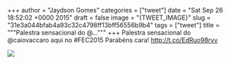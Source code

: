 
+++
author = "Jaydson Gomes"
categories = ["tweet"]
date = "Sat Sep 26 18:52:02 +0000 2015"
draft = false
image = "{TWEET_IMAGE}"
slug = "31e3a044bfab4a93c32c4798ff13bff56556b9b4"
tags = ["tweet"]
title = """Palestra sensacional do @..."""
+++
Palestra sensacional do @caiovaccaro aqui no #FEC2015 Parabéns cara! http://t.co/EdRuo98rvv

![](/images/tweet-media/647846103518478336-CP2cffvXAAAvTC3.jpg)
